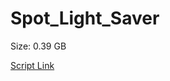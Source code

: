 # Spot_Light_Saver

Size: 0.39 GB

[Script Link](https://github.com/liuyal/Archive/blob/master/Python/Utilities/Miscellaneous/spotlight_saver.py)